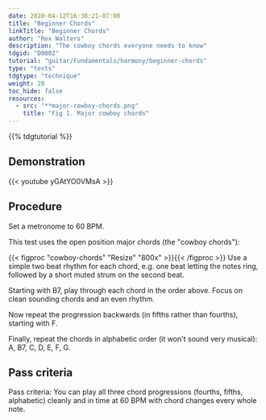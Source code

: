 ```yaml
---
date: 2020-04-12T16:38:21-07:00
title: "Beginner Chords"
linkTitle: "Beginner Chords"
author: "Rex Walters"
description: "The cowboy chords everyone needs to know"
tdgid: "D0002"
tutorial: "guitar/Fundamentals/harmony/beginner-chords"
type: "tests"
tdgtype: "technique"
weight: 20
toc_hide: false
resources:
  - src: "**major-cowboy-chords.png"
    title: "Fig 1. Major cowboy chords"
---
```


{{% tdgtutorial %}}


## Demonstration

{{< youtube yGAtYO0VMsA  >}}

## Procedure

Set a metronome to 60 BPM.

This test uses the open position major chords (the "cowboy chords"):

{{< figproc "cowboy-chords" "Resize" "800x" >}}{{< /figproc >}}
Use a simple two beat rhythm for each chord, e.g. one beat letting the notes ring, followed by a short muted strum on the second beat.

Starting with B7, play through each chord in the order above. Focus on clean sounding chords and an even rhythm.

Now repeat the progression backwards (in fifths rather than fourths), starting with F.

Finally, repeat the chords in alphabetic order (it won't sound very musical): A, B7, C, D, E, F, G.

## Pass criteria

Pass criteria: You can play all three chord progressions (fourths, fifths, alphabetic) cleanly and in time at 60 BPM with chord changes every whole note.
